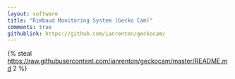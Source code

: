 ```yaml
---
layout: software
title: "Rimbaud Monitoring System (Gecko Cam)"
comments: true
githublink: https://github.com/ianrenton/geckocam/
---
```


{% steal https://raw.githubusercontent.com/ianrenton/geckocam/master/README.md 2 %}
